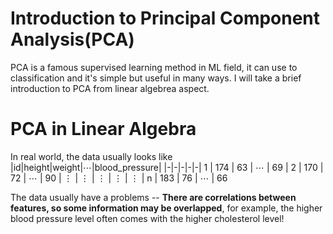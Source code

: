 # Introduction to Principal Component Analysis(PCA)
PCA is a famous supervised learning method in ML field, it can use to classification and it's simple but useful in many ways. I will take a brief introduction to PCA from linear algebrea aspect.

# PCA in Linear Algebra
In real world, the data usually looks like
|id|height|weight|$\cdots$|blood_pressure|
|-|-|-|-|-|
1 | 174 | 63 | $\cdots$ | 69 |
2 | 170 | 72 | $\cdots$ | 90 |
$\vdots$ | $\vdots$ | $\vdots$ | $\vdots$ | $\vdots$ | 
n | 183 | 76 | $\cdots$ | 66

The data usually have a problems -- **There are correlations between features, so some information may be overlapped**, for example, the higher blood pressure level often comes with the higher cholesterol level!
 
